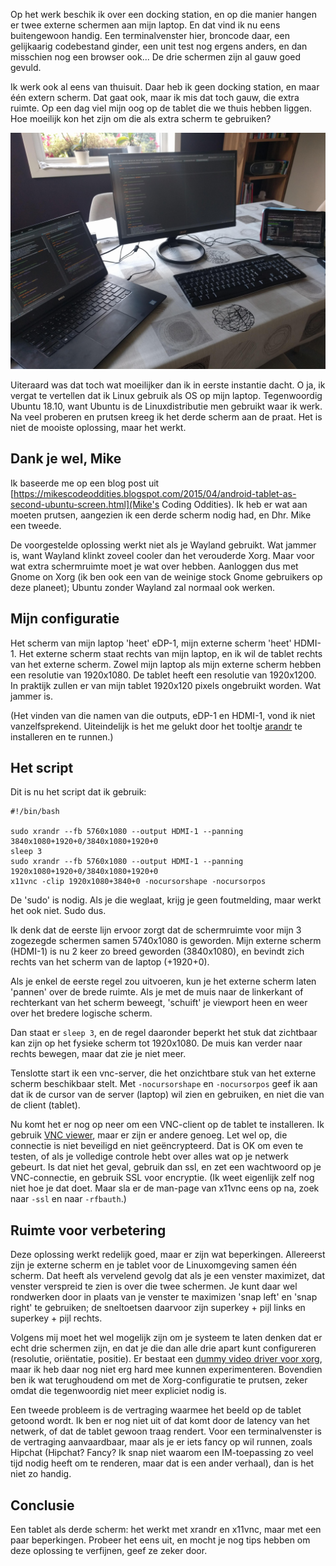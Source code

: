 <!--
.. title: Een tablet als derde scherm voor je Ubuntu-systeem
.. slug: een-tablet-als-derde-scherm-voor-je-ubuntu-systeem
.. date: 2018-09-01 22:22:14 UTC+02:00
.. tags: ubuntu, linux, tips
.. category:
.. link:
.. description: Gebruik een tablet als extra scherm.
.. type: text
-->

Op het werk beschik ik over een docking station, en op die manier hangen er twee
externe schermen aan mijn laptop. En dat vind ik nu eens buitengewoon handig.
Een terminalvenster hier, broncode daar, een gelijkaarig
codebestand ginder, een unit test nog ergens anders, en dan misschien nog
een browser ook... De drie schermen zijn al gauw goed gevuld.

Ik werk ook al eens van thuisuit. Daar heb ik geen docking station, en
maar één extern scherm. Dat gaat ook, maar ik mis dat toch gauw, die extra
ruimte.
Op een dag viel mijn oog op de tablet die we
thuis hebben liggen. Hoe moeilijk kon het zijn om die als extra scherm
te gebruiken?

![een tablet als derde scherm](/galleries/3rd_Screen/3rdscreen.jpg)

<!-- TEASER_END -->

Uiteraard was dat toch wat moeilijker dan ik in eerste instantie dacht. O ja,
ik vergat te vertellen
dat ik Linux gebruik als OS op mijn laptop. Tegenwoordig Ubuntu 18.10, want
Ubuntu is de Linuxdistributie men gebruikt waar ik werk. Na veel proberen en
prutsen kreeg ik het derde scherm aan de praat. Het is niet de mooiste
oplossing, maar het werkt.

## Dank je wel, Mike

Ik baseerde me op een blog post uit
[https://mikescodeoddities.blogspot.com/2015/04/android-tablet-as-second-ubuntu-screen.html](Mike's Coding Oddities).
Ik heb er wat aan moeten prutsen, aangezien ik een derde scherm nodig had,
en Dhr. Mike een tweede.

De voorgestelde oplossing werkt niet als je Wayland gebruikt. Wat jammer is,
want Wayland klinkt zoveel cooler dan het verouderde Xorg. Maar voor wat
extra schermruimte moet je wat over hebben. Aanloggen dus met Gnome on Xorg
(ik ben ook een van de weinige stock Gnome gebruikers op deze planeet);
Ubuntu zonder Wayland zal normaal ook werken.

## Mijn configuratie

Het scherm van mijn laptop 'heet' eDP-1, mijn externe scherm 'heet'
HDMI-1. Het externe scherm staat rechts van mijn laptop, en ik wil de tablet
rechts van het externe scherm. Zowel mijn laptop als mijn externe scherm
hebben een resolutie van 1920x1080. De tablet heeft een resolutie van
1920x1200. In praktijk zullen er van mijn tablet 1920x120 pixels ongebruikt
worden. Wat jammer is.

(Het vinden van die namen van die outputs, eDP-1 en HDMI-1, vond ik niet
vanzelfsprekend. Uiteindelijk is het me gelukt door het tooltje
[arandr](https://christian.amsuess.com/tools/arandr/) te installeren
en te runnen.)

## Het script

Dit is nu het script dat ik gebruik:

```
#!/bin/bash

sudo xrandr --fb 5760x1080 --output HDMI-1 --panning 3840x1080+1920+0/3840x1080+1920+0
sleep 3
sudo xrandr --fb 5760x1080 --output HDMI-1 --panning 1920x1080+1920+0/3840x1080+1920+0
x11vnc -clip 1920x1080+3840+0 -nocursorshape -nocursorpos
```

De 'sudo' is nodig. Als je die weglaat, krijg je geen foutmelding, maar werkt
het ook  niet. Sudo dus.

Ik denk dat de eerste lijn ervoor zorgt dat de schermruimte voor mijn 3
zogezegde schermen samen 5740x1080 is geworden. Mijn externe scherm (HDMI-1)
is nu 2 keer zo breed geworden (3840x1080), en bevindt zich rechts van het
scherm van de laptop (+1920+0).

Als je enkel de eerste regel zou uitvoeren,
kun je het externe scherm laten 'pannen' over de brede ruimte. Als je met
de muis naar de linkerkant of rechterkant van het scherm beweegt, 'schuift' je
viewport heen en weer over het bredere logische scherm.

Dan staat er `sleep 3`, en de regel daaronder beperkt het stuk dat zichtbaar kan
zijn op het fysieke scherm tot 1920x1080. De muis kan verder naar rechts
bewegen, maar dat zie je niet meer.

Tenslotte start ik een vnc-server, die het onzichtbare stuk van het externe
scherm beschikbaar stelt.  Met `-nocursorshape` en `-nocursorpos` geef ik
aan dat ik de cursor van de server (laptop) wil zien en gebruiken, en niet
die van de client (tablet).

Nu komt het er nog op neer om een VNC-client op de tablet te installeren.
Ik gebruik
[VNC viewer](https://play.google.com/store/apps/details?id=com.realvnc.viewer.android),
maar er zijn er andere genoeg. Let wel op, die connectie is niet beveiligd
en niet geëncrypteerd. Dat is OK om even te testen, of als je volledige
controle hebt over alles wat op je netwerk gebeurt. Is dat niet het geval,
gebruik dan ssl, en zet een wachtwoord op je VNC-connectie, en gebruik SSL
voor encryptie. (Ik weet eigenlijk zelf nog niet hoe je dat doet. Maar
sla er de man-page van x11vnc eens op na, zoek naar `-ssl` en naar
`-rfbauth`.)

## Ruimte voor verbetering

Deze oplossing werkt redelijk goed, maar er zijn wat beperkingen. Allereerst
zijn je externe scherm en je tablet voor de Linuxomgeving samen één scherm.
Dat heeft als vervelend gevolg dat als je een venster maximizet, dat venster
verspreid te zien is over die twee schermen. Je kunt daar wel rondwerken
door in plaats van je venster te maximizen 'snap left' en 'snap right' te
gebruiken; de sneltoetsen daarvoor zijn superkey + pijl links en
superkey + pijl rechts.

Volgens mij moet het wel mogelijk zijn om je systeem te laten denken dat
er echt drie schermen zijn, en dat je die dan alle drie apart kunt configureren
(resolutie, oriëntatie, positie). Er bestaat een
[dummy video driver voor xorg](https://packages.ubuntu.com/bionic/xserver-xorg-video-dummy),
maar ik heb daar nog niet erg hard mee kunnen experimenteren. Bovendien ben ik
wat terughoudend om met de Xorg-configuratie te prutsen, zeker omdat die
tegenwoordig niet meer expliciet nodig is.

Een tweede probleem is de vertraging waarmee het beeld op de tablet getoond
wordt. Ik ben er nog niet uit of dat komt door de latency van het
netwerk, of dat de tablet gewoon traag rendert. Voor een terminalvenster is
de vertraging aanvaardbaar, maar als je er iets fancy
op wil runnen, zoals Hipchat (Hipchat? Fancy? Ik snap niet waarom een
IM-toepassing zo veel tijd nodig heeft om te renderen, maar dat is een
ander verhaal), dan is het niet zo handig.

## Conclusie

Een tablet als derde scherm: het werkt met xrandr en x11vnc, maar met een paar
beperkingen. Probeer
het eens uit, en mocht je nog tips hebben om deze oplossing te verfijnen,
geef ze zeker door.
